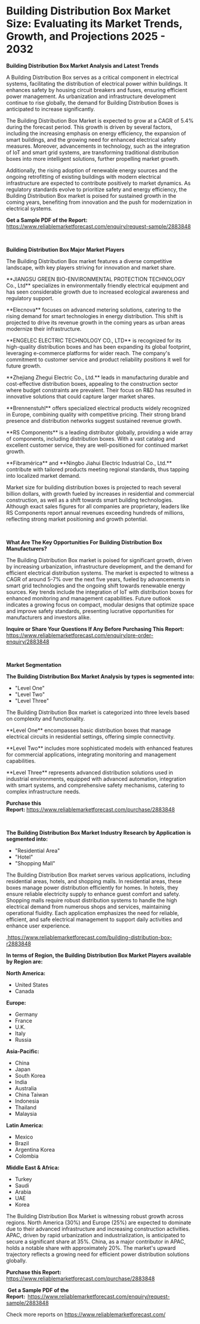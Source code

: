 <p><h1>Building Distribution Box Market Size: Evaluating its Market Trends, Growth, and Projections 2025 - 2032</h1></p><p><strong>Building Distribution Box Market Analysis and Latest Trends</strong></p>
<p><p>A Building Distribution Box serves as a critical component in electrical systems, facilitating the distribution of electrical power within buildings. It enhances safety by housing circuit breakers and fuses, ensuring efficient power management. As urbanization and infrastructure development continue to rise globally, the demand for Building Distribution Boxes is anticipated to increase significantly.</p><p>The Building Distribution Box Market is expected to grow at a CAGR of 5.4% during the forecast period. This growth is driven by several factors, including the increasing emphasis on energy efficiency, the expansion of smart buildings, and the growing need for enhanced electrical safety measures. Moreover, advancements in technology, such as the integration of IoT and smart grid systems, are transforming traditional distribution boxes into more intelligent solutions, further propelling market growth.</p><p>Additionally, the rising adoption of renewable energy sources and the ongoing retrofitting of existing buildings with modern electrical infrastructure are expected to contribute positively to market dynamics. As regulatory standards evolve to prioritize safety and energy efficiency, the Building Distribution Box market is poised for sustained growth in the coming years, benefiting from innovation and the push for modernization in electrical systems.</p></p>
<p><strong>Get a Sample PDF of the Report:&nbsp;</strong> <a href="https://www.reliablemarketforecast.com/enquiry/request-sample/2883848?utm_campaign=2721&utm_medium=2&utm_source=Github&utm_content=ia&utm_term=13032025&utm_id=building-distribution-box">https://www.reliablemarketforecast.com/enquiry/request-sample/2883848</a></p>
<p>&nbsp;</p>
<p><strong>Building Distribution Box Major Market Players</strong></p>
<p><p>The Building Distribution Box market features a diverse competitive landscape, with key players striving for innovation and market share. </p><p>**JIANGSU GREEN BIO-ENVIRONMENTAL PROTECTION TECHNOLOGY Co., Ltd** specializes in environmentally friendly electrical equipment and has seen considerable growth due to increased ecological awareness and regulatory support. </p><p>**Elecnova** focuses on advanced metering solutions, catering to the rising demand for smart technologies in energy distribution. This shift is projected to drive its revenue growth in the coming years as urban areas modernize their infrastructure.</p><p>**ENGELEC ELECTRIC TECHNOLOGY CO., LTD** is recognized for its high-quality distribution boxes and has been expanding its global footprint, leveraging e-commerce platforms for wider reach. The company's commitment to customer service and product reliability positions it well for future growth.</p><p>**Zhejiang Zhegui Electric Co., Ltd.** leads in manufacturing durable and cost-effective distribution boxes, appealing to the construction sector where budget constraints are prevalent. Their focus on R&D has resulted in innovative solutions that could capture larger market shares.</p><p>**Brennenstuhl** offers specialized electrical products widely recognized in Europe, combining quality with competitive pricing. Their strong brand presence and distribution networks suggest sustained revenue growth.</p><p>**RS Components** is a leading distributor globally, providing a wide array of components, including distribution boxes. With a vast catalog and excellent customer service, they are well-positioned for continued market growth.</p><p>**Fibramérica** and **Ningbo Jiahui Electric Industrial Co., Ltd.** contribute with tailored products meeting regional standards, thus tapping into localized market demand.</p><p>Market size for building distribution boxes is projected to reach several billion dollars, with growth fueled by increases in residential and commercial construction, as well as a shift towards smart building technologies. Although exact sales figures for all companies are proprietary, leaders like RS Components report annual revenues exceeding hundreds of millions, reflecting strong market positioning and growth potential.</p></p>
<p>&nbsp;</p>
<p><strong>What Are The Key Opportunities For Building Distribution Box Manufacturers?</strong></p>
<p><p>The Building Distribution Box market is poised for significant growth, driven by increasing urbanization, infrastructure development, and the demand for efficient electrical distribution systems. The market is expected to witness a CAGR of around 5-7% over the next five years, fueled by advancements in smart grid technologies and the ongoing shift towards renewable energy sources. Key trends include the integration of IoT with distribution boxes for enhanced monitoring and management capabilities. Future outlook indicates a growing focus on compact, modular designs that optimize space and improve safety standards, presenting lucrative opportunities for manufacturers and investors alike.</p></p>
<p><strong>Inquire or Share Your Questions If Any Before Purchasing This Report:</strong> <a href="https://www.reliablemarketforecast.com/enquiry/pre-order-enquiry/2883848?utm_campaign=2721&utm_medium=2&utm_source=Github&utm_content=ia&utm_term=13032025&utm_id=building-distribution-box">https://www.reliablemarketforecast.com/enquiry/pre-order-enquiry/2883848</a></p>
<p>&nbsp;</p>
<p><strong>Market Segmentation</strong></p>
<p><strong>The Building Distribution Box Market Analysis by types is segmented into:</strong></p>
<p><ul><li>"Level One"</li><li>"Level Two"</li><li>"Level Three"</li></ul></p>
<p><p>The Building Distribution Box market is categorized into three levels based on complexity and functionality. </p><p>**Level One** encompasses basic distribution boxes that manage electrical circuits in residential settings, offering simple connectivity. </p><p>**Level Two** includes more sophisticated models with enhanced features for commercial applications, integrating monitoring and management capabilities. </p><p>**Level Three** represents advanced distribution solutions used in industrial environments, equipped with advanced automation, integration with smart systems, and comprehensive safety mechanisms, catering to complex infrastructure needs.</p></p>
<p><strong>Purchase this Report:&nbsp;</strong><a href="https://www.reliablemarketforecast.com/purchase/2883848?utm_campaign=2721&utm_medium=2&utm_source=Github&utm_content=ia&utm_term=13032025&utm_id=building-distribution-box">https://www.reliablemarketforecast.com/purchase/2883848</a></p>
<p>&nbsp;</p>
<p><strong>The Building Distribution Box Market Industry Research by Application is segmented into:</strong></p>
<p><ul><li>"Residential Area"</li><li>"Hotel"</li><li>"Shopping Mall"</li></ul></p>
<p><p>The Building Distribution Box market serves various applications, including residential areas, hotels, and shopping malls. In residential areas, these boxes manage power distribution efficiently for homes. In hotels, they ensure reliable electricity supply to enhance guest comfort and safety. Shopping malls require robust distribution systems to handle the high electrical demand from numerous shops and services, maintaining operational fluidity. Each application emphasizes the need for reliable, efficient, and safe electrical management to support daily activities and enhance user experience.</p></p>
<p><a href="https://www.reliablemarketforecast.com/building-distribution-box-r2883848?utm_campaign=2721&utm_medium=2&utm_source=Github&utm_content=ia&utm_term=13032025&utm_id=building-distribution-box">&nbsp;https://www.reliablemarketforecast.com/building-distribution-box-r2883848</a></p>
<p><strong>In terms of Region, the Building Distribution Box Market Players available by Region are:</strong></p>
<p>
    <p> <strong> North America: </strong>
        <ul>
            <li>United States</li>
            <li>Canada</li>
        </ul>
        </p> 
    <p> <strong> Europe: </strong>
        <ul>
            <li>Germany</li>
            <li>France</li>
            <li>U.K.</li>
            <li>Italy</li>
            <li>Russia</li>
        </ul>
        </p> 
    <p> <strong> Asia-Pacific: </strong>
        <ul>
            <li>China</li>
            <li>Japan</li>
            <li>South Korea</li>
            <li>India</li>
            <li>Australia</li>
            <li>China Taiwan</li>
            <li>Indonesia</li>
            <li>Thailand</li>
            <li>Malaysia</li>
        </ul>
        </p> 
    <p> <strong> Latin America: </strong>
        <ul>
            <li>Mexico</li>
            <li>Brazil</li>
            <li>Argentina Korea</li>
            <li>Colombia</li>
        </ul>
        </p> 
    <p> <strong> Middle East & Africa: </strong>
        <ul>
            <li>Turkey</li>
            <li>Saudi</li>
            <li>Arabia</li>
            <li>UAE</li>
            <li>Korea</li>
        </ul>
    </p>
    </p>
<p><p>The Building Distribution Box Market is witnessing robust growth across regions. North America (30%) and Europe (25%) are expected to dominate due to their advanced infrastructure and increasing construction activities. APAC, driven by rapid urbanization and industrialization, is anticipated to secure a significant share at 35%. China, as a major contributor in APAC, holds a notable share with approximately 20%. The market's upward trajectory reflects a growing need for efficient power distribution solutions globally.</p></p>
<p><strong>Purchase this Report: </strong><a href="https://www.reliablemarketforecast.com/purchase/2883848?utm_campaign=2721&utm_medium=2&utm_source=Github&utm_content=ia&utm_term=13032025&utm_id=building-distribution-box">https://www.reliablemarketforecast.com/purchase/2883848</a></p>
<p>&nbsp;<strong>Get a Sample PDF of the Report:&nbsp;&nbsp;</strong><a href="https://www.reliablemarketforecast.com/enquiry/request-sample/2883848?utm_campaign=2721&utm_medium=2&utm_source=Github&utm_content=ia&utm_term=13032025&utm_id=building-distribution-box">https://www.reliablemarketforecast.com/enquiry/request-sample/2883848</a></p>
<p><strong></strong></p>
<p>Check more reports on <a href="https://www.reliablemarketforecast.com/?utm_campaign=2721&utm_medium=2&utm_source=Github&utm_content=ia&utm_term=13032025&utm_id=building-distribution-box">https://www.reliablemarketforecast.com/</a></p>